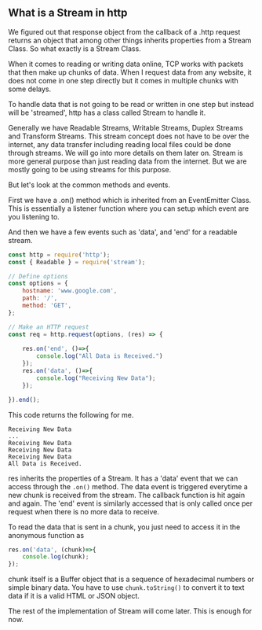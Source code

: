 ## What is a Stream in http

We figured out that response object from the callback of a .http request returns an object that among 
other things inherits properties from a Stream Class. So what exactly is a Stream Class. 

When it comes to reading or writing data online, TCP works with packets that then make up chunks of data. 
When I request data from any website, it does not come in one step directly but it comes in multiple chunks 
with some delays. 

To handle data that is not going to be read or written in one step but instead will be 'streamed', http has 
a class called Stream to handle it. 

Generally we have Readable Streams, Writable Streams, Duplex Streams and Transform Streams. This stream 
concept does not have to be over the internet, any data transfer including reading local files could 
be done through streams. We will go into more details on them later on. Stream is more general purpose 
than just reading data from the internet. But we are mostly going to be using streams for this purpose. 

But let's look at the common methods and events. 

First we have a .on() method which is inherited from an EventEmitter Class. This is essentially a listener 
function where you can setup which event are you listening to. 

And then we have a few events such as 'data', and 'end' for a readable stream. 

```javascript
const http = require('http');
const { Readable } = require('stream');

// Define options
const options = {
    hostname: 'www.google.com',
    path: '/',
    method: 'GET',
};

// Make an HTTP request
const req = http.request(options, (res) => {
    
    res.on('end', ()=>{
        console.log("All Data is Received.")
    });
    res.on('data', ()=>{
        console.log("Receiving New Data");
    });

}).end();
```
This code returns the following for me.
```
Receiving New Data
...
Receiving New Data
Receiving New Data
Receiving New Data
All Data is Received.
```
res inherits the properties of a Stream. It has a 'data' event that we can access through the `.on()` 
method. The data event is triggered everytime a new chunk is received from the stream. The callback 
function is hit again and again. The 'end' event is similarly accessed that is only called once 
per request when there is no more data to receive. 

To read the data that is sent in a chunk, you just need to access it in the anonymous function as 
```javascript
res.on('data', (chunk)=>{
    console.log(chunk);
});
```
chunk itself is a Buffer object that is a sequence of hexadecimal numbers or simple binary data. 
You have to use `chunk.toString()` to convert it to text data if it is a valid HTML or JSON object. 

The rest of the implementation of Stream will come later. This is enough for now. 